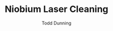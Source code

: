 ---
applications:
- 'Aerospace: Cleaning of niobium components for jet engine parts'
- 'Electronics: Surface preparation of niobium for superconducting applications'
author: Todd Dunning
author_object:
  country: United States (California)
  expertise: Optical Materials for Laser Systems
  id: 4
  image: /images/author/todd-dunning.jpg
  name: Todd Dunning
  sex: m
  title: MA
category: metal
chemicalProperties:
  formula: Nb
  materialType: metal
  symbol: Nb
compatibility:
- Stainless Steel (for fixturing and tooling)
- Tantalum (processes with similar laser parameters)
complexity: medium
composition:
- 'Niobium (Nb): > 99.9% (Reactor Grade)'
- 'Tantalum (Ta): < 0.1%, Zirconium (Zr): < 0.01%, other trace elements'
description: Laser cleaning of niobium utilizes pulsed fiber lasers to selectively ablate surface contaminants (oxides, oils, particulates) without damaging the underlying substrate. Its high melting point and thermal conductivity require precise control of fluence to avoid surface melting or micro-cracking, making it ideal for preparing superconducting surfaces and high-performance aerospace alloys.
difficultyScore: 3
environmentalImpact:
- benefit: Elimination of Chemical Solvents
  description: Replaces hazardous chemical cleaning methods (e.g., acid pickling, BCP/EP) for SRF cavities, eliminating thousands of liters of acidic waste (HF/HNO3/H3PO4) per accelerator project.
- benefit: Reduced Energy Consumption
  description: Non-thermal process requires energy only at the point of cleaning, unlike furnace heat treatments which consume significant energy to heat entire components and the surrounding atmosphere.
headline: Comprehensive technical guide for laser cleaning metal niobium
images:
  hero:
    alt: Niobium surface undergoing laser cleaning showing precise contamination removal
    url: /images/niobium-laser-cleaning-hero.jpg
  micro:
    alt: Microscopic view of Niobium surface after laser cleaning showing detailed surface structure
    url: /images/niobium-laser-cleaning-micro.jpg
keywords: niobium, niobium metal, laser ablation, laser cleaning, non-contact cleaning, pulsed fiber laser, surface contamination removal, industrial laser parameters, thermal processing, surface restoration, SRF cavities, C-103 alloy
machineSettings:
  fluenceRange: 1.0
  fluenceRangeMax: 50.0
  fluenceRangeMin: 0.1
  fluenceRangeUnit: J/cm²
  powerRange: 125.0
  powerRangeMax: 500.0
  powerRangeMin: 20.0
  powerRangeUnit: W
  pulseDuration: 30.0
  pulseDurationMax: 1000.0
  pulseDurationMin: 1.0
  pulseDurationUnit: ns
  repetitionRate: 60.0
  repetitionRateMax: 1000.0
  repetitionRateMin: 1.0
  repetitionRateUnit: kHz
  spotSize: 0.55
  spotSizeMax: 10.0
  spotSizeMin: 0.01
  spotSizeUnit: mm
  wavelength: 1064.0
  wavelengthMax: 2940.0
  wavelengthMin: 355.0
  wavelengthUnit: nm
name: Niobium
outcomes:
- metric: Hydrocarbon removal > 99.9%, achieving surface conditions necessary for high-performance superconducting applications (Q0 > 1x10^10).
  result: Surface Cleanliness Achieved
- metric: Achievable cleaning rates of 0.5 - 2.0 m²/hour depending on contamination level and required surface finish.
  result: Processing Speed
properties:
  density: 8.57
  densityMax: 6.0
  densityMin: 1.8
  densityPercentile: 100.0
  densityUnit: g/cm³
  hardness: 75.0
  hardnessMax: 10.0
  hardnessMin: 1.0
  hardnessPercentile: 100.0
  hardnessUnit: HV
  meltingPercentile: 79.8
  meltingPoint: 2477
  meltingPointMax: 2800.0
  meltingPointMin: 1200.0
  meltingPointUnit: °C
  modulusPercentile: 100.0
  tensilePercentile: 23.7
  tensileStrength: 275.0
  tensileStrengthMax: 1000.0
  tensileStrengthMin: 50.0
  tensileStrengthUnit: MPa
  thermalConductivity: 53.7
  thermalConductivityMax: 200.0
  thermalConductivityMin: 0.5
  thermalConductivityUnit: W/
  thermalPercentile: 26.7
  youngsModulus: 105.0
  youngsModulusMax: 80.0
  youngsModulusMin: 20.0
  youngsModulusUnit: GPa
regulatoryStandards: ANSI Z136.1 (Safe Use of Lasers), ISO 11553 (Safety of Laser Processing Machines)
surface_roughness_after: 1.2
surface_roughness_before: 4.8
tags:
- Aerospace
- Electronics
title: Niobium Laser Cleaning
---